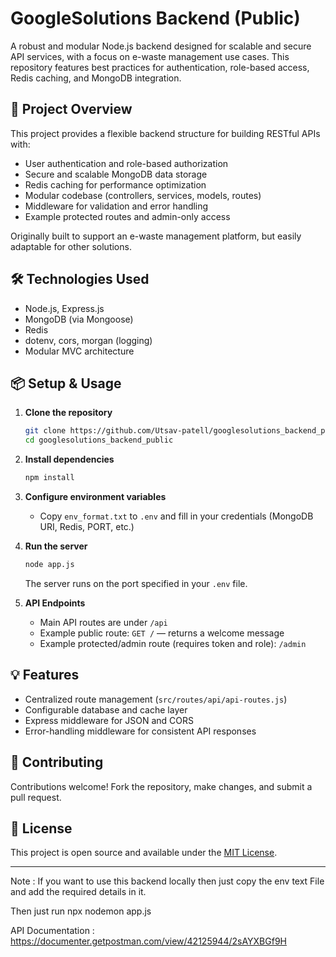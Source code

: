 # GoogleSolutions Backend (Public)

A robust and modular Node.js backend designed for scalable and secure API services, with a focus on e-waste management use cases. This repository features best practices for authentication, role-based access, Redis caching, and MongoDB integration.

## 🚀 Project Overview

This project provides a flexible backend structure for building RESTful APIs with:

- User authentication and role-based authorization
- Secure and scalable MongoDB data storage
- Redis caching for performance optimization
- Modular codebase (controllers, services, models, routes)
- Middleware for validation and error handling
- Example protected routes and admin-only access

Originally built to support an e-waste management platform, but easily adaptable for other solutions.

## 🛠️ Technologies Used

- Node.js, Express.js
- MongoDB (via Mongoose)
- Redis
- dotenv, cors, morgan (logging)
- Modular MVC architecture

## 📦 Setup & Usage

1. **Clone the repository**
   ```bash
   git clone https://github.com/Utsav-patell/googlesolutions_backend_public.git
   cd googlesolutions_backend_public
   ```

2. **Install dependencies**
   ```bash
   npm install
   ```

3. **Configure environment variables**
   - Copy `env_format.txt` to `.env` and fill in your credentials (MongoDB URI, Redis, PORT, etc.)

4. **Run the server**
   ```bash
   node app.js
   ```
   The server runs on the port specified in your `.env` file.

5. **API Endpoints**
   - Main API routes are under `/api`
   - Example public route: `GET /` — returns a welcome message
   - Example protected/admin route (requires token and role): `/admin`

## 💡 Features

- Centralized route management (`src/routes/api/api-routes.js`)
- Configurable database and cache layer
- Express middleware for JSON and CORS
- Error-handling middleware for consistent API responses

## 🤝 Contributing

Contributions welcome! Fork the repository, make changes, and submit a pull request.

## 📄 License

This project is open source and available under the [MIT License](LICENSE).

-----------------------------------------------------------------------------------------------------------------------------------------------------------

Note : If you want to use this backend locally then just copy the env text File and add the required details in it.

Then just run npx nodemon app.js

API Documentation : https://documenter.getpostman.com/view/42125944/2sAYXBGf9H
